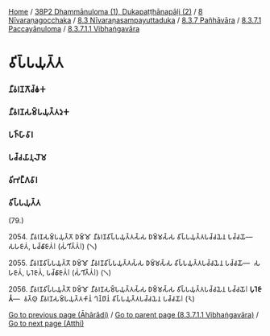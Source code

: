 
[Home](/) / [38P2 Dhammānuloma (1), Dukapaṭṭhānapāḷi (2)](../../../../../../38P2.md) / [8 Nīvaraṇagocchaka](../../../../../8.md) / [8.3 Nīvaraṇasampayuttaduka](../../../../8.3.md) / [8.3.7 Pañhāvāra](../../../8.3.7.md) / [8.3.7.1 Paccayānuloma](../../8.3.7.1.md) / [8.3.7.1.1 Vibhaṅgavāra](../8.3.7.1.1.md)

# 𑀯𑀺𑀧𑁆𑀧𑀬𑀼𑀢𑁆𑀢

### 𑀦𑀻𑀯𑀭𑀡𑀕𑁄𑀘𑁆𑀙𑀓

### 𑀦𑀻𑀯𑀭𑀡𑀲𑀫𑁆𑀧𑀬𑀼𑀢𑁆𑀢𑀤𑀼𑀓

### 𑀧𑀜𑁆𑀳𑀸𑀯𑀸𑀭

### 𑀧𑀘𑁆𑀘𑀬𑀸𑀦𑀼𑀮𑁄𑀫

### 𑀯𑀺𑀪𑀗𑁆𑀕𑀯𑀸𑀭

### 𑀯𑀺𑀧𑁆𑀧𑀬𑀼𑀢𑁆𑀢

(79.)

2054\. 𑀦𑀻𑀯𑀭𑀡𑀲𑀫𑁆𑀧𑀬𑀼𑀢𑁆𑀢𑁄 𑀥𑀫𑁆𑀫𑁄 𑀦𑀻𑀯𑀭𑀡𑀯𑀺𑀧𑁆𑀧𑀬𑀼𑀢𑁆𑀢𑀲𑁆𑀲 𑀥𑀫𑁆𑀫𑀲𑁆𑀲 𑀯𑀺𑀧𑁆𑀧𑀬𑀼𑀢𑁆𑀢𑀧𑀘𑁆𑀘𑀬𑁂𑀦 𑀧𑀘𑁆𑀘𑀬𑁄—  𑀲𑀳𑀚𑀸𑀢𑀁, 𑀧𑀘𑁆𑀙𑀸𑀚𑀸𑀢𑀁𑁇 (𑀲𑀁𑀔𑀺𑀢𑁆𑀢𑀁𑁇) (𑁧)

2055\. 𑀦𑀻𑀯𑀭𑀡𑀯𑀺𑀧𑁆𑀧𑀬𑀼𑀢𑁆𑀢𑁄 𑀥𑀫𑁆𑀫𑁄 𑀦𑀻𑀯𑀭𑀡𑀯𑀺𑀧𑁆𑀧𑀬𑀼𑀢𑁆𑀢𑀲𑁆𑀲 𑀥𑀫𑁆𑀫𑀲𑁆𑀲 𑀯𑀺𑀧𑁆𑀧𑀬𑀼𑀢𑁆𑀢𑀧𑀘𑁆𑀘𑀬𑁂𑀦 𑀧𑀘𑁆𑀘𑀬𑁄—  𑀲𑀳𑀚𑀸𑀢𑀁, 𑀧𑀼𑀭𑁂𑀚𑀸𑀢𑀁, 𑀧𑀘𑁆𑀙𑀸𑀚𑀸𑀢𑀁𑁇 (𑀲𑀁𑀔𑀺𑀢𑁆𑀢𑀁𑁇) (𑁧)

2056\. 𑀦𑀻𑀯𑀭𑀡𑀯𑀺𑀧𑁆𑀧𑀬𑀼𑀢𑁆𑀢𑁄 𑀥𑀫𑁆𑀫𑁄 𑀦𑀻𑀯𑀭𑀡𑀲𑀫𑁆𑀧𑀬𑀼𑀢𑁆𑀢𑀲𑁆𑀲 𑀥𑀫𑁆𑀫𑀲𑁆𑀲 𑀯𑀺𑀧𑁆𑀧𑀬𑀼𑀢𑁆𑀢𑀧𑀘𑁆𑀘𑀬𑁂𑀦 𑀧𑀘𑁆𑀘𑀬𑁄𑁇 **𑀧𑀼𑀭𑁂𑀚𑀸𑀢𑀁**—  𑀯𑀢𑁆𑀣𑀼 𑀦𑀻𑀯𑀭𑀡𑀲𑀫𑁆𑀧𑀬𑀼𑀢𑁆𑀢𑀓𑀸𑀦𑀁 𑀔𑀦𑁆𑀥𑀸𑀦𑀁 𑀯𑀺𑀧𑁆𑀧𑀬𑀼𑀢𑁆𑀢𑀧𑀘𑁆𑀘𑀬𑁂𑀦 𑀧𑀘𑁆𑀘𑀬𑁄𑁇 (𑁨)

[Go to previous page (Āhārādi)](Aharadi.md) / [Go to parent page (8.3.7.1.1 Vibhaṅgavāra)](../8.3.7.1.1.md) / [Go to next page (Atthi)](Atthi.md)


